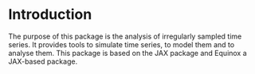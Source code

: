 # Introduction

The purpose of this package is the analysis of irregularly sampled time series. It provides tools to simulate time series, to model them and to analyse them.
This package is based on the JAX package and Equinox a JAX-based package.

